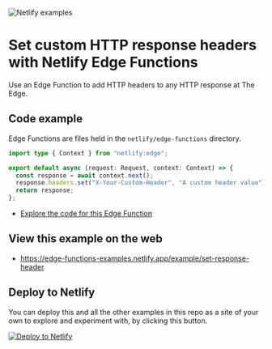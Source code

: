 ![Netlify examples](https://user-images.githubusercontent.com/5865/159468750-df1c2783-39b2-40da-9c0f-971f72a7ea3f.png)

# Set custom HTTP response headers with Netlify Edge Functions

Use an Edge Function to add HTTP headers to any HTTP response at The Edge.

## Code example

Edge Functions are files held in the `netlify/edge-functions` directory.

```ts
import type { Context } from "netlify:edge";

export default async (request: Request, context: Context) => {
  const response = await context.next();
  response.headers.set("X-Your-Custom-Header", "A custom header value");
  return response;
};
```

- [Explore the code for this Edge Function](../../netlify/edge-functions/set-response-header.ts)

## View this example on the web

- https://edge-functions-examples.netlify.app/example/set-response-header

## Deploy to Netlify

You can deploy this and all the other examples in this repo as a site of your own to explore and experiment with, by
clicking this button.

[![Deploy to Netlify](https://www.netlify.com/img/deploy/button.svg)](https://app.netlify.com/start/deploy?repository=https://github.com/netlify/edge-functions-examples&utm_campaign=devex&utm_source=edge-functions-examples&utm_medium=web&utm_content=Deploy%20Edge%20Functions%20Examples%20to%20Netlify)
